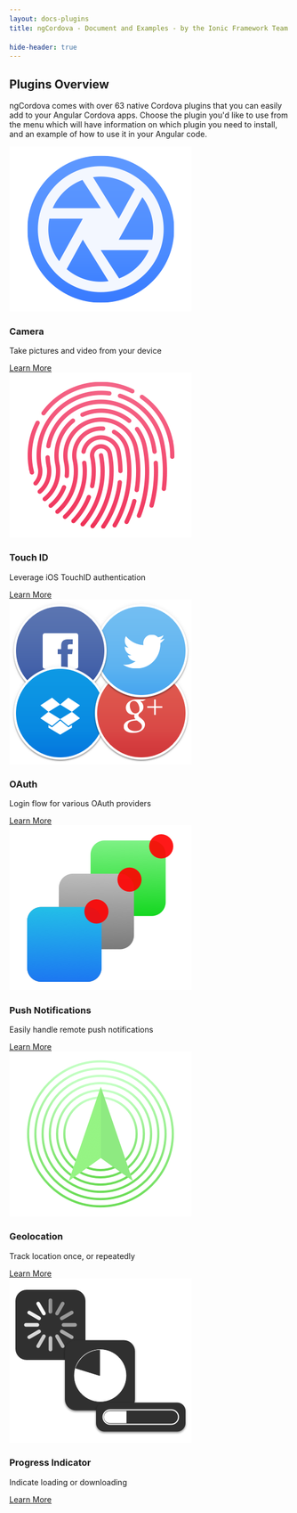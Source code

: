 ```yaml
---
layout: docs-plugins
title: ngCordova - Document and Examples - by the Ionic Framework Team

hide-header: true
---
```


## Plugins Overview

ngCordova comes with over 63 native Cordova plugins that you can easily add to your Angular Cordova apps. Choose the plugin you'd like to use from the menu which will have information on which plugin you need to install, and an example of how to use it in your Angular code.

<div class="row plugin-overview-row">
	<div class="col-sm-4 ">
		<img class="img-responsive expose-image" src="../../img/feature-camera.png">
		<h3 class="expose-title">Camera</h3>
		<p class="expose-detail">Take pictures and video from your device</p>
		<a class="expose-link" href="/docs/plugins/camera">Learn More <i class="icon ion-ios-arrow-right"></i></a>
	</div>
	<div class="col-sm-4">
		<img class="img-responsive expose-image" src="../../img/feature-touchid.png">
		<h3 class="expose-title">Touch ID</h3>
		<p class="expose-detail">Leverage iOS TouchID authentication</p>
		<a class="expose-link" href="/docs/plugins/touchID">Learn More <i class="icon ion-ios-arrow-right"></i></a>
	</div>
	<div class="col-sm-4">
		<img class="img-responsive expose-image" src="../../img/feature-oauth.png">
		<h3 class="expose-title">OAuth</h3>
		<p class="expose-detail">Login flow for various OAuth providers</p>
		<a class="expose-link" href="/docs/plugins/oauth">Learn More <i class="icon ion-ios-arrow-right"></i></a>
	</div>
</div>

<div class="row plugin-overview-row">
	<div class="col-sm-4 ">
		<img class="img-responsive expose-image" src="../../img/feature-push.png">
		<h3 class="expose-title">Push Notifications</h3>
		<p class="expose-detail">Easily handle remote push notifications</p>
		<a class="expose-link" href="/docs/plugins/pushNotifications">Learn More <i class="icon ion-ios-arrow-right"></i></a>
	</div>
	<div class="col-sm-4">
		<img class="img-responsive expose-image" src="../../img/feature-geolocation.png">
		<h3 class="expose-title">Geolocation</h3>
		<p class="expose-detail">Track location once, or repeatedly</p>
		<a class="expose-link" href="/docs/plugins/geolocation">Learn More <i class="icon ion-ios-arrow-right"></i></a>
	</div>
	<div class="col-sm-4">
 		<img class="img-responsive expose-image" src="../../img/feature-progress.png">
 		<h3 class="expose-title">Progress Indicator</h3>
 		<p class="expose-detail">Indicate loading or downloading</p>
 		<a class="expose-link" href="/docs/plugins/progressIndicator">Learn More <i class="icon ion-ios-arrow-right"></i></a>
 	</div>
</div>
